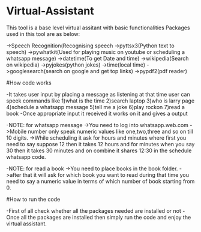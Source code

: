 # Virtual-Assistant
This tool is a base level virtual assitant with basic  functionalities 
Packages used in this tool are as below:

  ->Speech Recognition(Recognising speech
	->pyttsx3(Python text to speech)
  ->pywhatkit(Used for playing music on youtube or scheduling a whatsapp message)
  ->datetime(To get Date and time)
  ->wikipedia(Search on wikipedia)
  ->pyjokes(python jokes)
  ->time(local time)
  ->googlesearch(search on google and get top links)
  ->pypdf2(pdf reader)

#How code works

-It takes user input by placing a message as listening at that time user can speek commands like
1)what is the time
2)search laptop
3)who is larry page
4)schedule a whatsapp message
5)tell me a joke
6)play rockon 
7)read a book
-Once appropriate input it received it works on it and gives a output

-NOTE: for whatsapp message
      ->You need to log into whatsapp.web.com
      ->Mobile number only speak numeric values like one,two,three and so on till 10 digits.
      ->While scheduling it ask for hours and minutes where first you need to say suppose 12 then it takes 12 hours and for minutes when you say 30 then it takes 30 minutes and         on combine it shares 12:30 in the schedule whatsapp code.
			
-NOTE: for read a book
      ->You need to place books in the book folder.
      ->after that it will ask for which book you want to read during that time you need to say a numeric value in terms of which number of book starting from 0.

#How to run the code

-First of all check whether all the packages needed are installed or not
-Once all the packages are installed then simply run the code and enjoy the virtual assistant.

